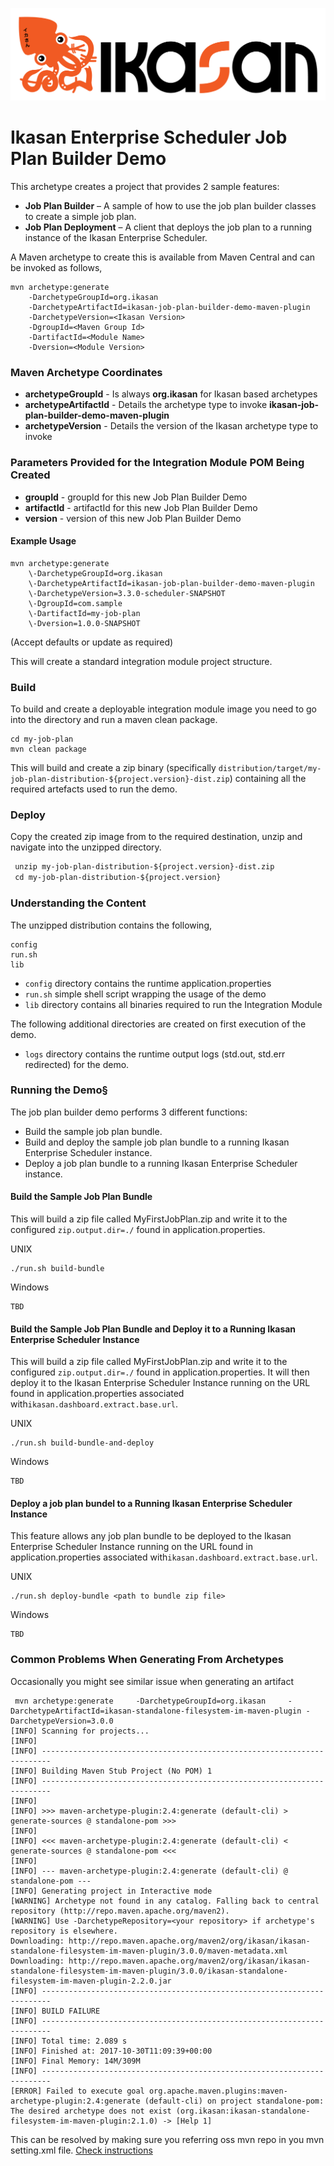![Problem Domain](../../../../../developer/docs/quickstart-images/Ikasan-title-transparent.png)
# Ikasan Enterprise Scheduler Job Plan Builder Demo

This archetype creates a project that provides 2 sample features:

- **Job Plan Builder** – A sample of how to use the job plan builder classes to create a simple job plan.
- **Job Plan Deployment** – A client that deploys the job plan to a running instance of the Ikasan Enterprise Scheduler.

A Maven archetype to create this is available from Maven Central and can be invoked as follows,

```
mvn archetype:generate     
    -DarchetypeGroupId=org.ikasan    
    -DarchetypeArtifactId=ikasan-job-plan-builder-demo-maven-plugin 
    -DarchetypeVersion=<Ikasan Version>    
    -DgroupId=<Maven Group Id>     
    -DartifactId=<Module Name>     
    -Dversion=<Module Version>     
```


### Maven Archetype Coordinates

- **archetypeGroupId** - Is always **org.ikasan** for Ikasan based archetypes
- **archetypeArtifactId** - Details the archetype type to invoke **ikasan-job-plan-builder-demo-maven-plugin**
- **archetypeVersion** - Details the version of the Ikasan archetype type to invoke

### Parameters Provided for the Integration Module POM Being Created

- **groupId** - groupId for this new Job Plan Builder Demo
- **artifactId** - artifactId for this new Job Plan Builder Demo
- **version** - version of this new Job Plan Builder Demo


#### Example Usage

```
mvn archetype:generate     
    \-DarchetypeGroupId=org.ikasan     
    \-DarchetypeArtifactId=ikasan-job-plan-builder-demo-maven-plugin 
    \-DarchetypeVersion=3.3.0-scheduler-SNAPSHOT  
    \-DgroupId=com.sample     
    \-DartifactId=my-job-plan     
    \-Dversion=1.0.0-SNAPSHOT     
```

(Accept defaults or update as required)

This will create a standard integration module project structure. 

### Build
To build and create a deployable integration module image you need to go into the directory and run a maven clean package.

```
cd my-job-plan
mvn clean package 
```

This will build and create a zip binary (specifically ```distribution/target/my-job-plan-distribution-${project.version}-dist.zip```) containing all the required artefacts used to run the demo.

### Deploy
Copy the created zip image from to the required destination, unzip and navigate into the unzipped directory.
```xslt
 unzip my-job-plan-distribution-${project.version}-dist.zip
 cd my-job-plan-distribution-${project.version}
```

### Understanding the Content
The unzipped distribution contains the following,
```unix
config
run.sh
lib
```
- ```config``` directory contains the runtime application.properties
- ```run.sh``` simple shell script wrapping the usage of the demo
- ```lib``` directory contains all binaries required to run the Integration Module


The following additional directories are created on first execution of the demo.
- ```logs``` directory contains the runtime output logs (std.out, std.err redirected) for the demo.
 

### Running the Demo§   
The job plan builder demo performs 3 different functions:
- Build the sample job plan bundle.
- Build and deploy the sample job plan bundle to a running Ikasan Enterprise Scheduler instance.
- Deploy a job plan bundle to a running Ikasan Enterprise Scheduler instance.

#### Build the Sample Job Plan Bundle
This will build a zip file called MyFirstJobPlan.zip and write it to the configured ```zip.output.dir=./``` found in application.properties.

UNIX
```
./run.sh build-bundle
```
Windows
```
TBD
```

#### Build the Sample Job Plan Bundle and Deploy it to a Running Ikasan Enterprise Scheduler Instance
This will build a zip file called MyFirstJobPlan.zip and write it to the configured ```zip.output.dir=./``` found in application.properties. It
will then deploy it to the Ikasan Enterprise Scheduler Instance running on the URL found in application.properties associated with```ikasan.dashboard.extract.base.url```.

UNIX
```
./run.sh build-bundle-and-deploy
```
Windows
```
TBD
```

#### Deploy a job plan bundel to a Running Ikasan Enterprise Scheduler Instance
This feature allows any job plan bundle to be deployed to the Ikasan Enterprise Scheduler Instance running on the URL 
found in application.properties associated with```ikasan.dashboard.extract.base.url```.

UNIX
```
./run.sh deploy-bundle <path to bundle zip file> 
```
Windows
```
TBD
```

### Common Problems When Generating From Archetypes

Occasionally you might see similar issue when generating an artifact
``` 
 mvn archetype:generate     -DarchetypeGroupId=org.ikasan     -DarchetypeArtifactId=ikasan-standalone-filesystem-im-maven-plugin -DarchetypeVersion=3.0.0
[INFO] Scanning for projects...
[INFO]
[INFO] ------------------------------------------------------------------------
[INFO] Building Maven Stub Project (No POM) 1
[INFO] ------------------------------------------------------------------------
[INFO]
[INFO] >>> maven-archetype-plugin:2.4:generate (default-cli) > generate-sources @ standalone-pom >>>
[INFO]
[INFO] <<< maven-archetype-plugin:2.4:generate (default-cli) < generate-sources @ standalone-pom <<<
[INFO]
[INFO] --- maven-archetype-plugin:2.4:generate (default-cli) @ standalone-pom ---
[INFO] Generating project in Interactive mode
[WARNING] Archetype not found in any catalog. Falling back to central repository (http://repo.maven.apache.org/maven2).
[WARNING] Use -DarchetypeRepository=<your repository> if archetype's repository is elsewhere.
Downloading: http://repo.maven.apache.org/maven2/org/ikasan/ikasan-standalone-filesystem-im-maven-plugin/3.0.0/maven-metadata.xml
Downloading: http://repo.maven.apache.org/maven2/org/ikasan/ikasan-standalone-filesystem-im-maven-plugin/3.0.0/ikasan-standalone-filesystem-im-maven-plugin-2.2.0.jar
[INFO] ------------------------------------------------------------------------
[INFO] BUILD FAILURE
[INFO] ------------------------------------------------------------------------
[INFO] Total time: 2.089 s
[INFO] Finished at: 2017-10-30T11:09:39+00:00
[INFO] Final Memory: 14M/309M
[INFO] ------------------------------------------------------------------------
[ERROR] Failed to execute goal org.apache.maven.plugins:maven-archetype-plugin:2.4:generate (default-cli) on project standalone-pom: The desired archetype does not exist (org.ikasan:ikasan-standalone-filesystem-im-maven-plugin:2.1.0) -> [Help 1]
```

This can be resolved by making sure you referring oss mvn repo in you mvn setting.xml file. [Check instructions](#update-mvn-settings.xml) 
